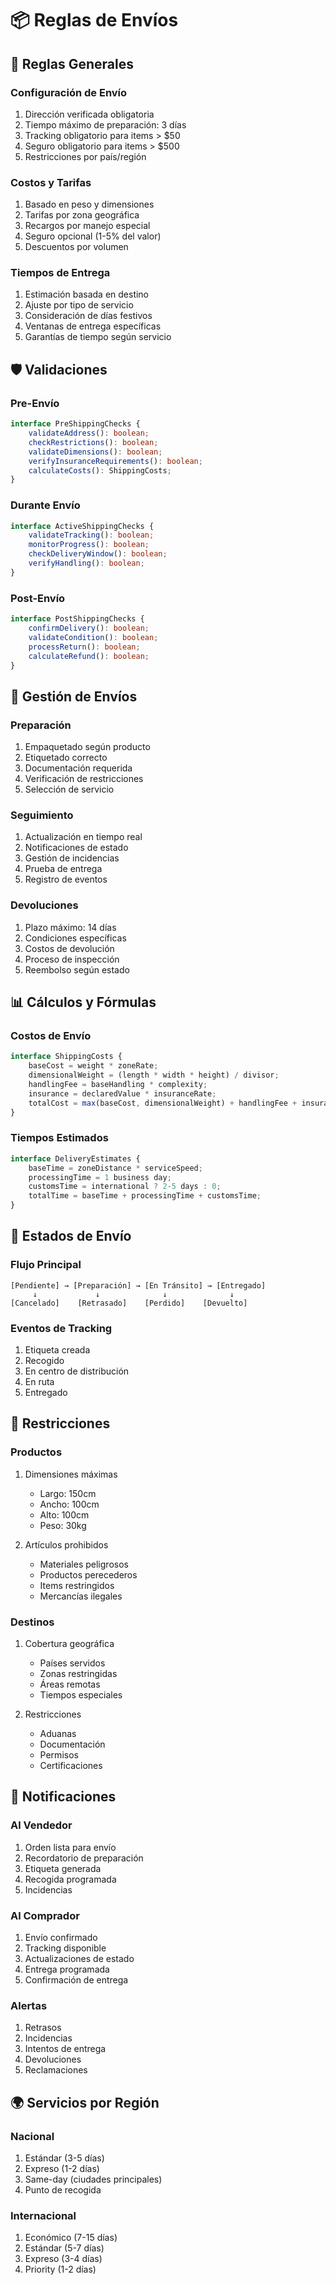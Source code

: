 # 📦 Reglas de Envíos

## 📝 Reglas Generales

### Configuración de Envío
1. Dirección verificada obligatoria
2. Tiempo máximo de preparación: 3 días
3. Tracking obligatorio para items > $50
4. Seguro obligatorio para items > $500
5. Restricciones por país/región

### Costos y Tarifas
1. Basado en peso y dimensiones
2. Tarifas por zona geográfica
3. Recargos por manejo especial
4. Seguro opcional (1-5% del valor)
5. Descuentos por volumen

### Tiempos de Entrega
1. Estimación basada en destino
2. Ajuste por tipo de servicio
3. Consideración de días festivos
4. Ventanas de entrega específicas
5. Garantías de tiempo según servicio

## 🛡️ Validaciones

### Pre-Envío
```typescript
interface PreShippingChecks {
    validateAddress(): boolean;
    checkRestrictions(): boolean;
    validateDimensions(): boolean;
    verifyInsuranceRequirements(): boolean;
    calculateCosts(): ShippingCosts;
}
```

### Durante Envío
```typescript
interface ActiveShippingChecks {
    validateTracking(): boolean;
    monitorProgress(): boolean;
    checkDeliveryWindow(): boolean;
    verifyHandling(): boolean;
}
```

### Post-Envío
```typescript
interface PostShippingChecks {
    confirmDelivery(): boolean;
    validateCondition(): boolean;
    processReturn(): boolean;
    calculateRefund(): boolean;
}
```

## 🎯 Gestión de Envíos

### Preparación
1. Empaquetado según producto
2. Etiquetado correcto
3. Documentación requerida
4. Verificación de restricciones
5. Selección de servicio

### Seguimiento
1. Actualización en tiempo real
2. Notificaciones de estado
3. Gestión de incidencias
4. Prueba de entrega
5. Registro de eventos

### Devoluciones
1. Plazo máximo: 14 días
2. Condiciones específicas
3. Costos de devolución
4. Proceso de inspección
5. Reembolso según estado

## 📊 Cálculos y Fórmulas

### Costos de Envío
```typescript
interface ShippingCosts {
    baseCost = weight * zoneRate;
    dimensionalWeight = (length * width * height) / divisor;
    handlingFee = baseHandling * complexity;
    insurance = declaredValue * insuranceRate;
    totalCost = max(baseCost, dimensionalWeight) + handlingFee + insurance;
}
```

### Tiempos Estimados
```typescript
interface DeliveryEstimates {
    baseTime = zoneDistance * serviceSpeed;
    processingTime = 1 business day;
    customsTime = international ? 2-5 days : 0;
    totalTime = baseTime + processingTime + customsTime;
}
```

## 🔄 Estados de Envío

### Flujo Principal
```
[Pendiente] → [Preparación] → [En Tránsito] → [Entregado]
     ↓             ↓              ↓              ↓
[Cancelado]    [Retrasado]    [Perdido]    [Devuelto]
```

### Eventos de Tracking
1. Etiqueta creada
2. Recogido
3. En centro de distribución
4. En ruta
5. Entregado

## 🚫 Restricciones

### Productos
1. Dimensiones máximas
   - Largo: 150cm
   - Ancho: 100cm
   - Alto: 100cm
   - Peso: 30kg

2. Artículos prohibidos
   - Materiales peligrosos
   - Productos perecederos
   - Items restringidos
   - Mercancías ilegales

### Destinos
1. Cobertura geográfica
   - Países servidos
   - Zonas restringidas
   - Áreas remotas
   - Tiempos especiales

2. Restricciones
   - Aduanas
   - Documentación
   - Permisos
   - Certificaciones

## 📱 Notificaciones

### Al Vendedor
1. Orden lista para envío
2. Recordatorio de preparación
3. Etiqueta generada
4. Recogida programada
5. Incidencias

### Al Comprador
1. Envío confirmado
2. Tracking disponible
3. Actualizaciones de estado
4. Entrega programada
5. Confirmación de entrega

### Alertas
1. Retrasos
2. Incidencias
3. Intentos de entrega
4. Devoluciones
5. Reclamaciones

## 🌍 Servicios por Región

### Nacional
1. Estándar (3-5 días)
2. Expreso (1-2 días)
3. Same-day (ciudades principales)
4. Punto de recogida

### Internacional
1. Económico (7-15 días)
2. Estándar (5-7 días)
3. Expreso (3-4 días)
4. Priority (1-2 días)
